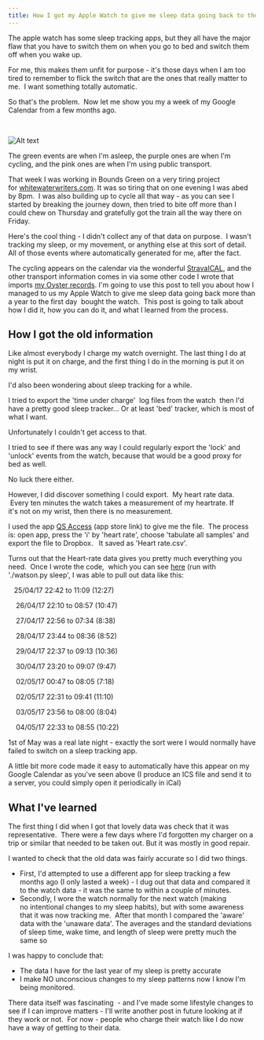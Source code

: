 ```yaml
---
title: How I got my Apple Watch to give me sleep data going back to the first day I bought it.
---
```

The apple watch has some sleep tracking apps, but they all have the major flaw that you have to switch them on when you go to bed and switch them off when you wake up.

For me, this makes them unfit for purpose - it's those days when I am too tired to remember to flick the switch that are the ones that really matter to me.  I want something totally automatic.

So that's the problem.  Now let me show you my a week of my Google Calendar from a few months ago.

&nbsp;

![Alt text](http://joereddington.com/wp-content/uploads/2017/06/Screen-Shot-2017-06-21-at-16.13.20.png) 

The green events are when I'm asleep, the purple ones are when I'm cycling, and the pink ones are when I'm using public transport.

That week I was working in Bounds Green on a very tiring project for [whitewaterwriters.com](http://whitewaterwriters.com). It was so tiring that on one evening I was abed by 8pm.  I was also building up to cycle all that way - as you can see I started by breaking the journey down, then tried to bite off more than I could chew on Thursday and gratefully got the train all the way there on Friday.

Here's the cool thing - I didn't collect any of that data on purpose.  I wasn't tracking my sleep, or my movement, or anything else at this sort of detail. All of those events where automatically generated for me, after the fact.

The cycling appears on the calendar via the wonderful [StravaICAL](http://stravical.appspot.com/), and the other transport information comes in via some other code I wrote that imports [my Oyster records](http://joereddington.com/4462/2014/11/12/importing-oyster-card-records-into-google-calendar/). I'm going to use this post to tell you about how I managed to us my Apple Watch to give me sleep data going back more than a year to the first day  bought the watch.  This post is going to talk about how I did it, how you can do it, and what I learned from the process.

## How I got the old information

Like almost everybody I charge my watch overnight. The last thing I do at night is put it on charge, and the first thing I do in the morning is put it on my wrist.

I'd also been wondering about sleep tracking for a while.

I tried to export the 'time under charge'  log files from the watch  then I'd have a pretty good sleep tracker&#8230; Or at least 'bed' tracker, which is most of what I want.

Unfortunately I couldn't get access to that.

I tried to see if there was any way I could regularly export the 'lock' and 'unlock' events from the watch, because that would be a good proxy for bed as well.

No luck there either.

However, I did discover something I could export.  My heart rate data.  Every ten minutes the watch takes a measurement of my heartrate. If it's not on my wrist, then there is no measurement.

I used the app [QS Access](https://itunes.apple.com/gb/app/qs-access/id920297614?mt=8) (app store link) to give me the file.  The process is: open app, press the 'i' by 'heart rate', choose 'tabulate all samples' and export the file to Dropbox.   It saved as 'Heart rate.csv'.

Turns out that the Heart-rate data gives you pretty much everything you need.  Once I wrote the code,  which you can see [here](http://github.com/joereddington/watson) (run with './watson.py sleep', I was able to pull out data like this:

<p class="p1">
  <span class="s1"><span class="Apple-converted-space">   </span>25/04/17 22:42 to 11:09 (12:27)</span>
</p>

<p class="p1">
  <span class="s1"><span class="Apple-converted-space">    </span>26/04/17 22:10 to 08:57 (10:47)</span>
</p>

<p class="p1">
  <span class="s1"><span class="Apple-converted-space">    </span>27/04/17 22:56 to 07:34 (8:38)</span>
</p>

<p class="p1">
  <span class="s1"><span class="Apple-converted-space">    </span>28/04/17 23:44 to 08:36 (8:52)</span>
</p>

<p class="p1">
  <span class="s1"><span class="Apple-converted-space">    </span>29/04/17 22:37 to 09:13 (10:36)</span>
</p>

<p class="p1">
  <span class="s1"><span class="Apple-converted-space">    </span>30/04/17 23:20 to 09:07 (9:47)</span>
</p>

<p class="p1">
  <span class="s1"><span class="Apple-converted-space">    </span>02/05/17 00:47 to 08:05 (7:18)</span>
</p>

<p class="p1">
  <span class="s1"><span class="Apple-converted-space">    </span>02/05/17 22:31 to 09:41 (11:10)</span>
</p>

<p class="p1">
  <span class="s1"><span class="Apple-converted-space">    </span>03/05/17 23:56 to 08:00 (8:04)</span>
</p>

<p class="p1">
  <span class="s1"><span class="Apple-converted-space">    </span>04/05/17 22:33 to 08:55 (10:22)</span>
</p>

1st of May was a real late night - exactly the sort were I would normally have failed to switch on a sleep tracking app.

A little bit more code made it easy to automatically have this appear on my Google Calendar as you've seen above (I produce an ICS file and send it to a server, you could simply open it periodically in iCal)

## What I've learned

The first thing I did when I got that lovely data was check that it was representative.  There were a few days where I'd forgotten my charger on a trip or similar that needed to be taken out. But it was mostly in good repair.

I wanted to check that the old data was fairly accurate so I did two things.

  * First, I'd attempted to use a different app for sleep tracking a few months ago (I only lasted a week) - I dug out that data and compared it to the watch data - it was the same to within a couple of minutes.
  * Secondly, I wore the watch normally for the next watch (making no intentional changes to my sleep habits), but with some awareness that it was now tracking me.  After that month I compared the 'aware' data with the 'unaware data'. The averages and the standard deviations of sleep time, wake time, and length of sleep were pretty much the same so

I was happy to conclude that:

  * The data I have for the last year of my sleep is pretty accurate
  * I make NO unconscious changes to my sleep patterns now I know I'm being monitored.

There data itself was fascinating  - and I've made some lifestyle changes to see if I can improve matters - I'll write another post in future looking at if they work or not.  For now - people who charge their watch like I do now have a way of getting to their data.
